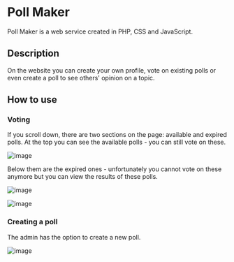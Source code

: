 # Poll Maker

Poll Maker is a web service created in PHP, CSS and JavaScript. 

## Description

On the website you can create your own profile, vote on existing polls or even create a poll to see others' opinion on a topic.

## How to use

### Voting

If you scroll down, there are two sections on the page: available and expired polls. At the top you can see the available polls - you can still vote on these. 

![image](https://github.com/eleseszti/poll-maker/assets/128163760/62965fa0-127a-4405-b72c-6ca9ab484c27)

Below them are the expired ones - unfortunately you cannot vote on these anymore but you can view the results of these polls.

![image](https://github.com/eleseszti/poll-maker/assets/128163760/3c521305-7e66-4247-9a77-7d0f1de2ae07)

![image](https://github.com/eleseszti/poll-maker/assets/128163760/bced02b2-1c92-49ab-bf38-4e62e2e860cd)

### Creating a poll

The admin has the option to create a new poll. 

![image](https://github.com/eleseszti/poll-maker/assets/128163760/7981f088-7a01-475f-81ae-c30774e24eb6)


